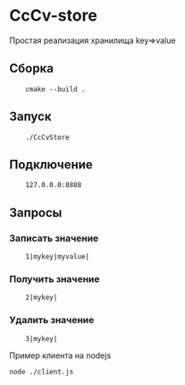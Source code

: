 # CcCv-store

Простая реализация хранилища key=>value

## Сборка

        cmake --build .

## Запуск

        ./CcCvStore

## Подключение

        127.0.0.0:8888

## Запросы

### Записать значение

        1|mykey|myvalue|

### Получить значение

        2|mykey|

### Удалить значение

        3|mykey| 


Пример клиента на nodejs

    node ./client.js
